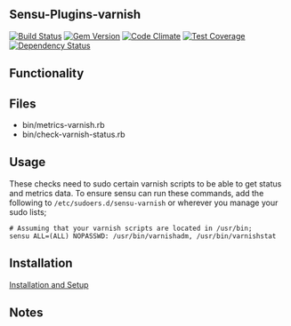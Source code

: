 ## Sensu-Plugins-varnish

[ ![Build Status](https://travis-ci.org/sensu-plugins/sensu-plugins-varnish.svg?branch=master)](https://travis-ci.org/sensu-plugins/sensu-plugins-varnish)
[![Gem Version](https://badge.fury.io/rb/sensu-plugins-varnish.svg)](http://badge.fury.io/rb/sensu-plugins-varnish)
[![Code Climate](https://codeclimate.com/github/sensu-plugins/sensu-plugins-varnish/badges/gpa.svg)](https://codeclimate.com/github/sensu-plugins/sensu-plugins-varnish)
[![Test Coverage](https://codeclimate.com/github/sensu-plugins/sensu-plugins-varnish/badges/coverage.svg)](https://codeclimate.com/github/sensu-plugins/sensu-plugins-varnish)
[![Dependency Status](https://gemnasium.com/sensu-plugins/sensu-plugins-varnish.svg)](https://gemnasium.com/sensu-plugins/sensu-plugins-varnish)

## Functionality

## Files
 * bin/metrics-varnish.rb
 * bin/check-varnish-status.rb

## Usage

These checks need to sudo certain varnish scripts to be able to get status and metrics data.
To ensure sensu can run these commands, add the following to `/etc/sudoers.d/sensu-varnish` or wherever you
manage your sudo lists;

```
# Assuming that your varnish scripts are located in /usr/bin;
sensu ALL=(ALL) NOPASSWD: /usr/bin/varnishadm, /usr/bin/varnishstat
```


## Installation

[Installation and Setup](http://sensu-plugins.io/docs/installation_instructions.html)

## Notes

